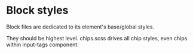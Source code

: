 # Block styles
Block files are dedicated to its element's base/global styles. 

They should be highest level. chips.scss drives all chip styles, even chips within input-tags component.